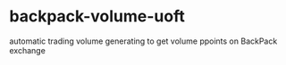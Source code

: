 # backpack-volume-uoft
automatic trading volume generating to get volume ppoints on BackPack exchange
